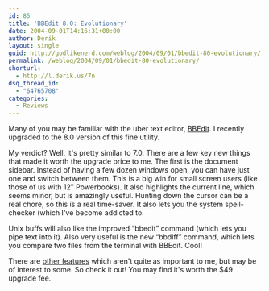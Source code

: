 ```yaml
---
id: 85
title: 'BBEdit 8.0: Evolutionary'
date: 2004-09-01T14:16:31+00:00
author: Derik
layout: single
guid: http://godlikenerd.com/weblog/2004/09/01/bbedit-80-evolutionary/
permalink: /weblog/2004/09/01/bbedit-80-evolutionary/
shorturl:
  - http://l.derik.us/7n
dsq_thread_id:
  - "64765708"
categories:
  - Reviews
---
```

Many of you may be familiar with the uber text editor, [BBEdit](http://www.barebones.com/products/bbedit/index.shtml). I recently upgraded to the 8.0 version of this fine utility.

My verdict? Well, it's pretty similar to 7.0. There are a few key new things that made it worth the upgrade price to me. The first is the document sidebar. Instead of having a few dozen windows open, you can have just one and switch between them. This is a big win for small screen users (like those of us with 12&#8243; Powerbooks). It also highlights the current line, which seems minor, but is amazingly useful. Hunting down the cursor can be a real chore, so this is a real time-saver. It also lets you the system spell-checker (which I've become addicted to.

Unix buffs will also like the improved &#8220;bbedit&#8221; command (which lets you pipe text into it). Also very useful is the new &#8220;bbdiff&#8221; command, which lets you compare two files from the terminal with BBEdit. Cool!

There are [other features](http://www.barebones.com/products/bbedit/new.shtml) which aren't quite as important to me, but may be of interest to some. So check it out! You may find it's worth the $49 upgrade fee.